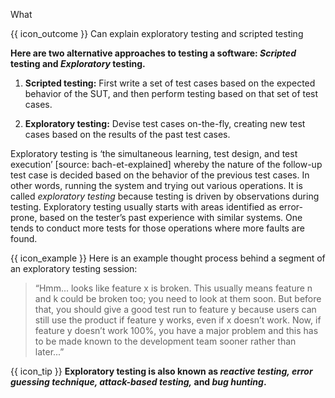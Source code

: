 <span id="title">What</span>

<span id="prereqs"></span>

<span id="outcomes">{{ icon_outcome }} Can explain exploratory testing and scripted testing</span>

<div id="body">

**Here are two alternative approaches to testing a software: _Scripted_ testing and _Exploratory_ testing.**

1. **Scripted testing:**  First write a set of test cases based on the expected behavior of the SUT, and then perform testing based on that set of test cases.

2. **Exploratory testing:** Devise test cases on-the-fly, creating new test cases based on the results of the past test cases.

Exploratory testing is ‘the simultaneous learning, test design, and test execution’ <trigger trigger="click" for="modal:exploratoryWhat-bach-et-explained">[source: bach-et-explained]</trigger> whereby the nature of the follow-up test case is decided based on the behavior of the previous test cases. In other words, running the system and trying out various operations. It is called _exploratory testing_ because testing is driven by observations during testing. Exploratory testing usually starts with areas identified as error-prone, based on the tester’s past experience with similar systems. One tends to conduct more tests for those operations where more faults are found.

<box>

{{ icon_example }} Here is an example thought process behind a segment of an exploratory testing session:

> “Hmm... looks like feature x is broken. This usually means feature n and k could be broken too; you need to look at them soon.
> But before that, you should give a good test run to feature y because users can still use the product if feature y works, even if x doesn’t work. Now, if feature y doesn’t work 100%, you have a major problem and this has to be made known to the development team sooner rather than later...”

</box>

<box>

{{ icon_tip }} **Exploratory testing is also known as _reactive testing, error guessing technique, attack-based testing,_ and _bug hunting_.**

</box>

<modal id="modal:exploratoryWhat-bach-et-explained" header="bach-et-explained {{icon_preview}}">
  <include src="../../../../common/references.md#bach-et-explained" />
</modal>

</div>

<div id="extras">
<include src="exercisesPanel.md" boilerplate/>
</div>
